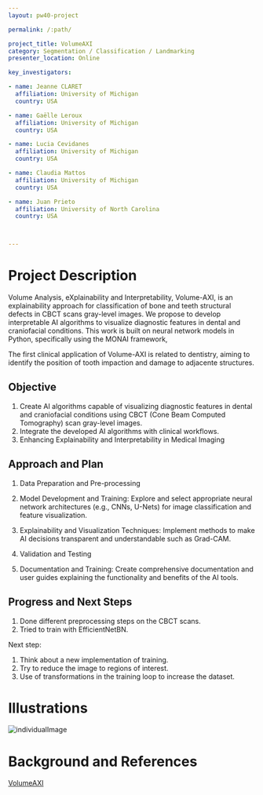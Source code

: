 ```yaml
---
layout: pw40-project

permalink: /:path/

project_title: VolumeAXI
category: Segmentation / Classification / Landmarking
presenter_location: Online

key_investigators:

- name: Jeanne CLARET
  affiliation: University of Michigan
  country: USA

- name: Gaëlle Leroux
  affiliation: University of Michigan
  country: USA

- name: Lucia Cevidanes
  affiliation: University of Michigan
  country: USA

- name: Claudia Mattos
  affiliation: University of Michigan
  country: USA

- name: Juan Prieto
  affiliation: University of North Carolina
  country: USA



---
```


# Project Description

<!-- Add a short paragraph describing the project. -->

Volume Analysis, eXplainability and Interpretability, Volume-AXI, is an explainability approach for classification of bone and teeth structural defects in CBCT scans gray-level images. We propose to develop interpretable AI algorithms to visualize diagnostic features in dental and craniofacial conditions. This work is built on neural network models in Python, specifically using the MONAI framework,

The first clinical application of Volume-AXI is related to dentistry, aiming to identify the position of tooth impaction and damage to adjacente structures.

## Objective

<!-- Describe here WHAT you would like to achieve (what you will have as end result). -->

1. Create AI algorithms capable of visualizing diagnostic features in dental and craniofacial conditions using CBCT (Cone Beam Computed Tomography) scan gray-level images.
2. Integrate the developed AI algorithms with clinical workflows.
3. Enhancing Explainability and Interpretability in Medical Imaging

## Approach and Plan

<!-- Describe here HOW you would like to achieve the objectives stated above. -->

1. Data Preparation and Pre-processing

2. Model Development and Training: Explore and select appropriate neural network architectures (e.g., CNNs, U-Nets) for image classification and feature visualization.

3. Explainability and Visualization Techniques: Implement methods to make AI decisions transparent and understandable such as Grad-CAM.

4. Validation and Testing

5. Documentation and Training: Create comprehensive documentation and user guides explaining the functionality and benefits of the AI tools.


## Progress and Next Steps

<!-- Update this section as you make progress, describing of what you have ACTUALLY DONE.
     If there are specific steps that you could not complete then you can describe them here, too. -->

1. Done different preprocessing steps on the CBCT scans.
2. Tried to train with EfficientNetBN.

Next step:

1. Think about a new implementation of training.
2. Try to reduce the image to regions of interest.
3. Use of transformations in the training loop to increase the dataset.


# Illustrations

<!-- Add pictures and links to videos that demonstrate what has been accomplished. -->
![individualImage](https://github.com/NA-MIC/ProjectWeek/assets/91120559/1852a8b3-4162-4c3f-b0d7-c00a612e80fc)


# Background and References

<!-- If you developed any software, include link to the source code repository.
     If possible, also add links to sample data, and to any relevant publications. -->

[VolumeAXI](https://github.com/Jeanneclre/VolumeAXI)
